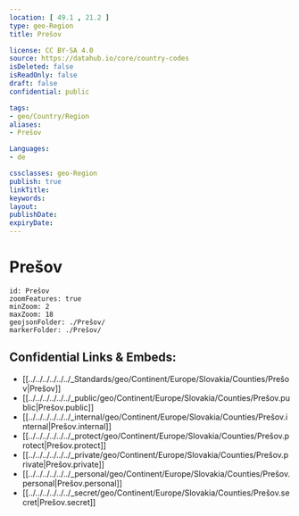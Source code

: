 ```yaml
---
location: [ 49.1 , 21.2 ] 
type: geo-Region
title: Prešov

license: CC BY-SA 4.0
source: https://datahub.io/core/country-codes
isDeleted: false
isReadOnly: false
draft: false
confidential: public

tags:
- geo/Country/Region
aliases:
- Prešov

Languages:
- de

cssclasses: geo-Region
publish: true
linkTitle: 
keywords: 
layout: 
publishDate: 
expiryDate: 
---
```


# Prešov

```leaflet
id: Prešov
zoomFeatures: true 
minZoom: 2 
maxZoom: 18
geojsonFolder: ./Prešov/
markerFolder: ./Prešov/
```


## Confidential Links & Embeds: 
- [[../../../../../../_Standards/geo/Continent/Europe/Slovakia/Counties/Prešov|Prešov]] 
- [[../../../../../../_public/geo/Continent/Europe/Slovakia/Counties/Prešov.public|Prešov.public]] 
- [[../../../../../../_internal/geo/Continent/Europe/Slovakia/Counties/Prešov.internal|Prešov.internal]] 
- [[../../../../../../_protect/geo/Continent/Europe/Slovakia/Counties/Prešov.protect|Prešov.protect]] 
- [[../../../../../../_private/geo/Continent/Europe/Slovakia/Counties/Prešov.private|Prešov.private]] 
- [[../../../../../../_personal/geo/Continent/Europe/Slovakia/Counties/Prešov.personal|Prešov.personal]] 
- [[../../../../../../_secret/geo/Continent/Europe/Slovakia/Counties/Prešov.secret|Prešov.secret]] 


